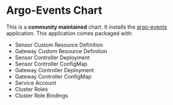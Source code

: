 # Argo-Events Chart

This is a **community maintained** chart. It installs the [argo-events](https://github.com/argoproj/argo-events) application. This application comes packaged with:
- Sensor Custom Resource Definition
- Gateway Custom Resource Definition
- Sensor Controller Deployment
- Sensor Controller ConfigMap
- Gateway Controller Deployment
- Gateway Controller ConfigMap
- Service Account
- Cluster Roles
- Cluster Role Bindings
